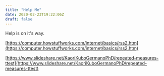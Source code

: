 ```yaml
---
title: "Help Me"
date: 2020-02-23T19:22:06Z
draft: false
---
```


Help is on it's way.

[https://computer.howstuffworks.com/internet/basics/rss2.htm](https://computer.howstuffworks.com/internet/basics/rss2.htm)

[https://www.slideshare.net/KaoriKuboGermanoPhD/repeated-measures-ttest](https://www.slideshare.net/KaoriKuboGermanoPhD/repeated-measures-ttest)
